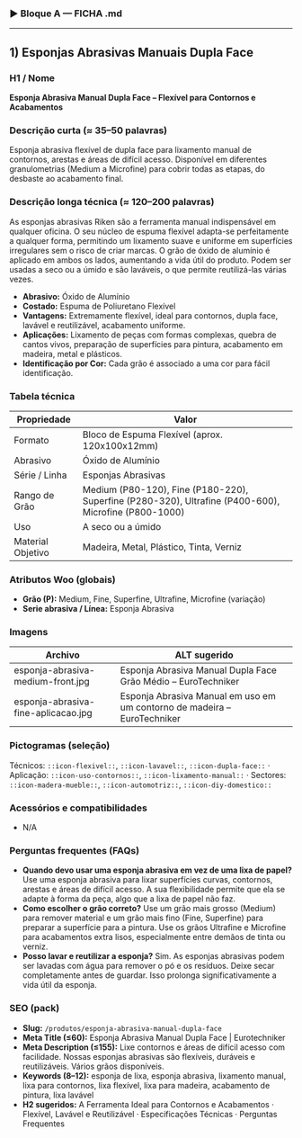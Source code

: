 
### ▶ Bloque A — FICHA .md

---
## 1) Esponjas Abrasivas Manuais Dupla Face

### H1 / Nome
**Esponja Abrasiva Manual Dupla Face – Flexível para Contornos e Acabamentos**

### Descrição curta (≈ 35–50 palavras)
Esponja abrasiva flexível de dupla face para lixamento manual de contornos, arestas e áreas de difícil acesso. Disponível em diferentes granulometrias (Medium a Microfine) para cobrir todas as etapas, do desbaste ao acabamento final.

### Descrição longa técnica (≈ 120–200 palavras)
As esponjas abrasivas Riken são a ferramenta manual indispensável em qualquer oficina. O seu núcleo de espuma flexível adapta-se perfeitamente a qualquer forma, permitindo um lixamento suave e uniforme em superfícies irregulares sem o risco de criar marcas. O grão de óxido de alumínio é aplicado em ambos os lados, aumentando a vida útil do produto. Podem ser usadas a seco ou a úmido e são laváveis, o que permite reutilizá-las várias vezes.

- **Abrasivo:** Óxido de Alumínio
- **Costado:** Espuma de Poliuretano Flexível
- **Vantagens:** Extremamente flexível, ideal para contornos, dupla face, lavável e reutilizável, acabamento uniforme.
- **Aplicações:** Lixamento de peças com formas complexas, quebra de cantos vivos, preparação de superfícies para pintura, acabamento em madeira, metal e plásticos.
- **Identificação por Cor:** Cada grão é associado a uma cor para fácil identificação.

### Tabela técnica
| **Propriedade** | **Valor** |
|---|---|
| Formato | Bloco de Espuma Flexível (aprox. 120x100x12mm) |
| Abrasivo | Óxido de Alumínio |
| Série / Linha | Esponjas Abrasivas |
| Rango de Grão | Medium (P80-120), Fine (P180-220), Superfine (P280-320), Ultrafine (P400-600), Microfine (P800-1000) |
| Uso | A seco ou a úmido |
| Material Objetivo | Madeira, Metal, Plástico, Tinta, Verniz |

### Atributos Woo (globais)
- **Grão (P):** Medium, Fine, Superfine, Ultrafine, Microfine (variação)
- **Serie abrasiva / Línea:** Esponja Abrasiva

### Imagens
| Archivo | ALT sugerido |
|---|---|
| esponja-abrasiva-medium-front.jpg | Esponja Abrasiva Manual Dupla Face Grão Médio – EuroTechniker |
| esponja-abrasiva-fine-aplicacao.jpg | Esponja Abrasiva Manual em uso em um contorno de madeira – EuroTechniker |

### Pictogramas (seleção)
Técnicos: `::icon-flexivel::`, `::icon-lavavel::`, `::icon-dupla-face::` · Aplicação: `::icon-uso-contornos::`, `::icon-lixamento-manual::` · Sectores: `::icon-madera-mueble::`, `::icon-automotriz::`, `::icon-diy-domestico::`

### Acessórios e compatibilidades
- N/A

### Perguntas frequentes (FAQs)
- **Quando devo usar uma esponja abrasiva em vez de uma lixa de papel?** Use uma esponja abrasiva para lixar superfícies curvas, contornos, arestas e áreas de difícil acesso. A sua flexibilidade permite que ela se adapte à forma da peça, algo que a lixa de papel não faz.
- **Como escolher o grão correto?** Use um grão mais grosso (Medium) para remover material e um grão mais fino (Fine, Superfine) para preparar a superfície para a pintura. Use os grãos Ultrafine e Microfine para acabamentos extra lisos, especialmente entre demãos de tinta ou verniz.
- **Posso lavar e reutilizar a esponja?** Sim. As esponjas abrasivas podem ser lavadas com água para remover o pó e os resíduos. Deixe secar completamente antes de guardar. Isso prolonga significativamente a vida útil da esponja.

### SEO (pack)
- **Slug:** `/produtos/esponja-abrasiva-manual-dupla-face`
- **Meta Title (≤60):** Esponja Abrasiva Manual Dupla Face | Eurotechniker
- **Meta Description (≤155):** Lixe contornos e áreas de difícil acesso com facilidade. Nossas esponjas abrasivas são flexíveis, duráveis e reutilizáveis. Vários grãos disponíveis.
- **Keywords (8–12):** esponja de lixa, esponja abrasiva, lixamento manual, lixa para contornos, lixa flexível, lixa para madeira, acabamento de pintura, lixa lavável
- **H2 sugeridos:** A Ferramenta Ideal para Contornos e Acabamentos · Flexível, Lavável e Reutilizável · Especificações Técnicas · Perguntas Frequentes
